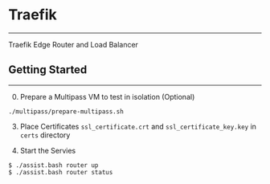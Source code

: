 # Traefik
-------

Traefik Edge Router and Load Balancer


## Getting Started
------------

0. Prepare a Multipass VM to test in isolation (Optional)

```
./multipass/prepare-multipass.sh
```

3. Place Certificates `ssl_certificate.crt` and `ssl_certificate_key.key`  in `certs` directory 

4. Start the Servies
```
$ ./assist.bash router up
$ ./assist.bash router status
```